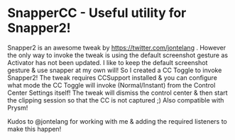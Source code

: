 # SnapperCC - Useful utility for Snapper2!

Snapper2 is an awesome tweak by https://twitter.com/jontelang . However the only way to invoke the tweak is using the default screenshot gesture as Activator has not been updated. I like to keep the default screenshot gesture & use snapper at my own will! So I created a CC Toggle to invoke Snapper2!
The tweak requires CCSupport installed & you can configure what mode the CC Toggle will invoke (Normal/Instant) from the Control Center Settings itself! The tweak will dismiss the control center & then start the clipping session so that the CC is not captured ;) Also compatible with Prysm!

Kudos to @jontelang for working with me & adding the required listeners to make this happen!
